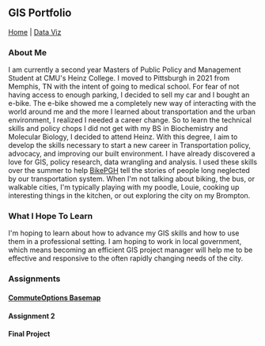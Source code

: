 ## GIS Portfolio
[Home](https://morgansh9212.github.io/morgan_shaw_portfolio/) | [Data Viz](/DataViz/portfoliopage.md)

### About Me
I am currently a second year Masters of Public Policy and Management Student at CMU's Heinz College. I moved to Pittsburgh in 2021 from Memphis, TN with the intent of going to medical school. For fear of not having access to enough parking, I decided to sell my car and I bought an e-bike. The e-bike showed me a completely new way of interacting with the world around me and the more I learned about transportation and the urban environment, I realized I needed a career change. So to learn the technical skills and policy chops I did not get with my BS in Biochemistry and Molecular Biology, I decided to attend Heinz. With this degree, I aim to develop the skills necessary to start a new career in Transportation policy, advocacy, and improving our built environment. 
I have already discovered a love for GIS, policy research, data wrangling and analysis. I used these skills over the summer to help [BikePGH](https://bikepgh.org/2024/08/12/many-local-justice40-communities-missing-out-on-bike-infrastructure-benefits/) tell the stories of people long neglected by our transportation system. 
When I'm not talking about biking, the bus, or walkable cities, I'm typically playing with my poodle, Louie, cooking up interesting things in the kitchen, or out exploring the city on my Brompton. 

### What I Hope To Learn
I'm hoping to learn about how to advance my GIS skills and how to use them in a professional setting. I am hoping to work in local government, which means becoming an efficient GIS project manager will help me to be effective and responsive to the often rapidly changing needs of the city. 

### Assignments
#### [CommuteOptions Basemap](GIS/basemap.md)
#### Assignment 2
#### Final Project
